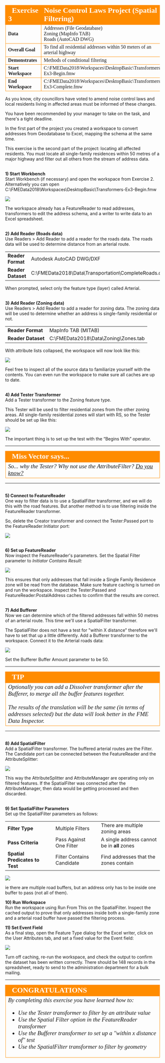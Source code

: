 <!--Exercise Section-->


<table style="border-spacing: 0px;border-collapse: collapse;font-family:serif">
<tr>
<td width=25% style="vertical-align:middle;background-color:darkorange;border: 2px solid darkorange">
<i class="fa fa-cogs fa-lg fa-pull-left fa-fw" style="color:white;padding-right: 12px;vertical-align:text-top"></i>
<span style="color:white;font-size:x-large;font-weight: bold">Exercise 3</span>
</td>
<td style="border: 2px solid darkorange;background-color:darkorange;color:white">
<span style="color:white;font-size:x-large;font-weight: bold">Noise Control Laws Project (Spatial Filtering)</span>
</td>
</tr>

<tr>
<td style="border: 1px solid darkorange; font-weight: bold">Data</td>
<td style="border: 1px solid darkorange">Addresses (File Geodatabase)<br>Zoning (MapInfo TAB)<br>Roads (AutoCAD DWG)</td>
</tr>

<tr>
<td style="border: 1px solid darkorange; font-weight: bold">Overall Goal</td>
<td style="border: 1px solid darkorange">To find all residential addresses within 50 meters of an arterial highway</td>
</tr>

<tr>
<td style="border: 1px solid darkorange; font-weight: bold">Demonstrates</td>
<td style="border: 1px solid darkorange">Methods of conditional filtering</td>
</tr>

<tr>
<td style="border: 1px solid darkorange; font-weight: bold">Start Workspace</td>
<td style="border: 1px solid darkorange">C:\FMEData2018\Workspaces\DesktopBasic\Transformers-Ex3-Begin.fmw</td>
</tr>

<tr>
<td style="border: 1px solid darkorange; font-weight: bold">End Workspace</td>
<td style="border: 1px solid darkorange">C:\FMEData2018\Workspaces\DesktopBasic\Transformers-Ex3-Complete.fmw</td>
</tr>

</table>

As you know, city councillors have voted to amend noise control laws and local residents living in affected areas must be informed of these changes.

You have been recommended by your manager to take on the task, and there's a tight deadline.

In the first part of the project you created a workspace to convert addresses from Geodatabase to Excel, mapping the schema at the same time. 

This exercise is the second part of the project: locating all affected residents. You must locate all single-family residences within 50 metres of a major highway and filter out all others from the stream of address data.


<br>**1) Start Workbench**
<br>Start Workbench (if necessary) and open the workspace from Exercise 2. Alternatively you can open C:\FMEData2018\Workspaces\DesktopBasic\Transformers-Ex3-Begin.fmw

![](./Images/Img4.215.Ex3.StartingWorkspace.png)

The workspace already has a FeatureReader to read addresses, transformers to edit the address schema, and a writer to write data to an Excel spreadsheet.


<br>**2) Add Reader (Roads data)**
<br>Use Readers > Add Reader to add a reader for the roads data. The roads data will be used to determine distance from an arterial route.

<table style="border: 0px">

<tr>
<td style="font-weight: bold">Reader Format</td>
<td style="">Autodesk AutoCAD DWG/DXF</td>
</tr>

<tr>
<td style="font-weight: bold">Reader Dataset</td>
<td style="">C:\FMEData2018\Data\Transportation\CompleteRoads.dwg</td>
</tr>

</table>

When prompted, select only the feature type (layer) called Arterial. 


<br>**3) Add Reader (Zoning data)**
<br>Use Readers > Add Reader to add a reader for zoning data. The zoning data will be used to determine whether an address is single-family residential or not.

<table style="border: 0px">

<tr>
<td style="font-weight: bold">Reader Format</td>
<td style="">MapInfo TAB (MITAB)</td>
</tr>

<tr>
<td style="font-weight: bold">Reader Dataset</td>
<td style="">C:\FMEData2018\Data\Zoning\Zones.tab</td>
</tr>

</table>

With attribute lists collapsed, the workspace will now look like this:

![](./Images/Img4.216.Ex3.NewReaders.png)

Feel free to inspect all of the source data to familiarize yourself with the contents. You can even run the workspace to make sure all caches are up to date.


<br>**4) Add Tester Transformer**
<br>Add a Tester transformer to the Zoning feature type.

This Tester will be used to filter residential zones from the other zoning areas.
All single-family residential zones will start with RS, so the Tester should be set up like this:

![](./Images/Img4.217.Ex3.TesterParameters.png)

The important thing is to set up the test with the “Begins With” operator.

---

<!--Person X Says Section-->

<table style="border-spacing: 0px">
<tr>
<td style="vertical-align:middle;background-color:darkorange;border: 2px solid darkorange">
<i class="fa fa-quote-left fa-lg fa-pull-left fa-fw" style="color:white;padding-right: 12px;vertical-align:text-top"></i>
<span style="color:white;font-size:x-large;font-weight: bold;font-family:serif">Miss Vector says...</span>
</td>
</tr>

<tr>
<td style="border: 1px solid darkorange">
<span style="font-family:serif; font-style:italic; font-size:larger">
So... why the Tester? Why not use the AttributeFilter? <a href="http://52.73.3.37/fmedatastreaming/Manual/QAResponse2017.fmw?chapter=5&question=5&answer=1&DestDataset_TEXTLINE=C%3A%5CFMEOutput%5CQAResponse.html">Do you know?</a>
</span>
</td>
</tr>
</table>

---

<br>**5) Connect to FeatureReader**
<br>One way to filter data is to use a SpatialFilter transformer, and we will do this with the road features. But another method is to use filtering inside the FeatureReader transformer.

So, delete the Creator transformer and connect the Tester:Passed port to the FeatureReader:Initiator port:

![](./Images/Img4.218.Ex3.TesterReplacesCreator.png)


<br>**6) Set up FeatureReader**
<br>Now inspect the FeatureReader's parameters. Set the Spatial Filter parameter to *Initiator Contains Result:*

![](./Images/Img4.219.Ex3.FilteredFeatureReader.png)

This ensures that only addresses that fall inside a Single Family Residence zone will be read from the database. Make sure feature caching is turned on and run the workspace. Inspect the Tester:Passed and FeatureReader:PostalAddress caches to confirm that the results are correct.


<br>**7) Add Bufferer**
<br>Now we can determine which of the filtered addresses fall within 50 metres of an arterial route. This time we'll use a SpatialFilter transformer. 

The SpatialFilter does not have a test for "within X distance" therefore we'll have to set that up a little differently. Add a Bufferer transformer to the workspace. Connect it to the Arterial roads data:

![](./Images/Img4.220.Ex3.BuffererOnCanvas.png)

Set the Bufferer Buffer Amount parameter to be 50.

---

<!--Tip Section--> 

<table style="border-spacing: 0px">
<tr>
<td style="vertical-align:middle;background-color:darkorange;border: 2px solid darkorange">
<i class="fa fa-info-circle fa-lg fa-pull-left fa-fw" style="color:white;padding-right: 12px;vertical-align:text-top"></i>
<span style="color:white;font-size:x-large;font-weight: bold;font-family:serif">TIP</span>
</td>
</tr>

<tr>
<td style="border: 1px solid darkorange">
<span style="font-family:serif; font-style:italic; font-size:larger">
Optionally you can add a Dissolver transformer after the Bufferer, to merge all the buffer features together.
<br><br>The results of the translation will be the same (in terms of addresses selected) but the data will look better in the FME Data Inspector.
</span>
</td>
</tr>
</table>

---

<br>**8) Add SpatialFilter**
<br>Add a SpatialFilter transformer. The buffered arterial routes are the Filter. The Candidate port can be connected between the FeatureReader and the AttributeSplitter:

![](./Images/Img4.221.Ex3.SpatialFilterOnCanvas.png)

This way the AttributeSplitter and AttributeManager are operating only on filtered features. If the SpatialFilter was connected after the AttributeManager, then data would be getting processed and then discarded.


<br>**9) Set SpatialFilter Parameters**
<br>Set up the SpatialFilter parameters as follows:

<table>
<tr><td style="font-weight: bold">Filter Type</td><td>Multiple Filters</td><td>There are multiple zoning areas</td></tr>
<tr><td style="font-weight: bold">Pass Criteria</td><td>Pass Against One Filter</td><td>A single address cannot be in <strong>all</strong> zones</td></tr>
<tr><td style="font-weight: bold">Spatial Predicates to Test</td><td>Filter Contains Candidate</td><td>Find addresses that the zones contain</td></tr>
</table>

![](./Images/Img4.222.Ex3.SpatialFilterParameters.png)

ie there are multiple road buffers, but an address only has to be inside one buffer to pass (not all of them).


**10) Run Workspace**
<br>Run the workspace using Run From This on the SpatialFilter. Inspect the cached output to prove that only addresses inside both a single-family zone and a arterial road buffer have passed the filtering process.


**11) Set Event Field**
<br>As a final step, open the Feature Type dialog for the Excel writer, click on the User Attributes tab, and set a fixed value for the Event field:

![](./Images/Img4.223.Ex3.EventAttrUpdate.png)

Turn off caching, re-run the workspace, and check the output to confirm the dataset has been written correctly. There should be 148 records in the spreadsheet, ready to send to the administration department for a bulk mailing.

---

<!--Exercise Congratulations Section--> 

<table style="border-spacing: 0px">
<tr>
<td style="vertical-align:middle;background-color:darkorange;border: 2px solid darkorange">
<i class="fa fa-thumbs-o-up fa-lg fa-pull-left fa-fw" style="color:white;padding-right: 12px;vertical-align:text-top"></i>
<span style="color:white;font-size:x-large;font-weight: bold;font-family:serif">CONGRATULATIONS</span>
</td>
</tr>

<tr>
<td style="border: 1px solid darkorange">
<span style="font-family:serif; font-style:italic; font-size:larger">
By completing this exercise you have learned how to:
<br>
<ul><li>Use the Tester transformer to filter by an attribute value</li>
<li>Use the Spatial Filter option in the FeatureReader transformer</li>
<li>Use the Bufferer transformer to set up a "within x distance of" test</li>
<li>Use the SpatialFilter transformer to filter by geometry</li></ul>
</span>
</td>
</tr>
</table>